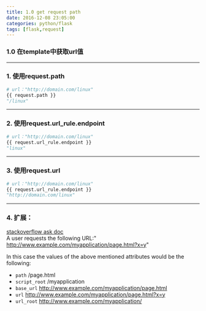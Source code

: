 ```yaml
---
title: 1.0 get request path
date: 2016-12-08 23:05:00
categories: python/flask
tags: [flask,request]
---
```

### 1.0 在template中获取url值

---

### 1. 使用request.path
``` python
# url："http://domain.com/linux"  
{{ request.path }}
"/linux"
```

---

### 2. 使用request.url_rule.endpoint
``` python
# url："http://domain.com/linux"  
{{ request.url_rule.endpoint }}
"linux"
```

---

### 3. 使用request.url
``` python
# url："http://domain.com/linux"  
{{ request.url_rule.endpoint }}
"http://domain.com/linux"
```

---

### 4. 扩展：
[stackoverflow ask doc](http://stackoverflow.com/questions/15974730/how-do-i-get-the-different-parts-of-a-flask-requests-url)  
A user requests the following URL:" http://www.example.com/myapplication/page.html?x=y"

In this case the values of the above mentioned attributes would be the following:

- `path`             /page.html
- `script_root`      /myapplication
- `base_url`         http://www.example.com/myapplication/page.html
- `url`              http://www.example.com/myapplication/page.html?x=y
- `url_root`         http://www.example.com/myapplication/
